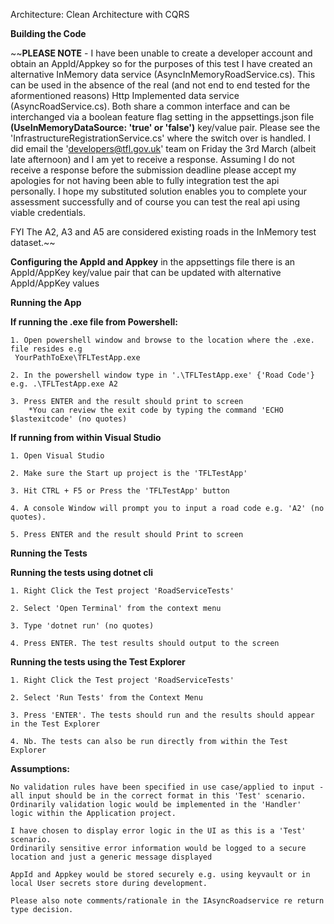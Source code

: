 Architecture:
Clean Architecture with CQRS

**Building the Code**

~~**PLEASE NOTE** - I have been unable to create a developer account and obtain an AppId/Appkey so for the purposes of this test I have created an alternative 
InMemory data service (AsyncInMemoryRoadService.cs). This can be used in the absence of the real (and not end to end tested for the aformentioned reasons) 
Http Implemented data service (AsyncRoadService.cs). Both share a common interface and can be interchanged via a boolean feature flag setting in the appsettings.json file
**(UseInMemoryDataSource: 'true' or 'false')** key/value pair. Please see the 'InfrastructureRegistrationService.cs' where the switch over
is handled. I did email the 'developers@tfl.gov.uk' team on Friday the 3rd March (albeit late afternoon) and I am yet to receive a response.
Assuming I do not receive a response before the submission deadline please accept my apologies for not having been able to fully integration test the api personally.
I hope my substituted solution enables you to complete your assessment successfully and of course you can test the real api using viable credentials.

FYI The A2, A3 and A5 are considered existing roads in the InMemory test dataset.~~


**Configuring the AppId and Appkey**
in the appsettings file there is an AppId/AppKey key/value pair that can be updated with alternative AppId/AppKey values

**Running the App**

**If running the .exe file from Powershell:**

	1. Open powershell window and browse to the location where the .exe. file resides e.g
	 YourPathToExe\TFLTestApp.exe

	2. In the powershell window type in '.\TFLTestApp.exe' {'Road Code'} e.g. .\TFLTestApp.exe A2

	3. Press ENTER and the result should print to screen
		*You can review the exit code by typing the command 'ECHO $lastexitcode' (no quotes)

**If running from within Visual Studio**

	1. Open Visual Studio

	2. Make sure the Start up project is the 'TFLTestApp'

	3. Hit CTRL + F5 or Press the 'TFLTestApp' button

	4. A console Window will prompt you to input a road code e.g. 'A2' (no quotes).

	5. Press ENTER and the result should Print to screen


**Running the Tests**

**Running the tests using dotnet cli**

	1. Right Click the Test project 'RoadServiceTests'

	2. Select 'Open Terminal' from the context menu

	3. Type 'dotnet run' (no quotes)

	4. Press ENTER. The test results should output to the screen

**Running the tests using the Test Explorer**

	1. Right Click the Test project 'RoadServiceTests'

	2. Select 'Run Tests' from the Context Menu

	3. Press 'ENTER'. The tests should run and the results should appear in the Test Explorer

	4. Nb. The tests can also be run directly from within the Test Explorer




**Assumptions:**

	No validation rules have been specified in use case/applied to input - all input should be in the correct format in this 'Test' scenario. 
	Ordinarily validation logic would be implemented in the 'Handler' logic within the Application project.

	I have chosen to display error logic in the UI as this is a 'Test' scenario.
	Ordinarily sensitive error information would be logged to a secure location and just a generic message displayed

	AppId and Appkey would be stored securely e.g. using keyvault or in local User secrets store during development.

	Please also note comments/rationale in the IAsyncRoadservice re return type decision.

